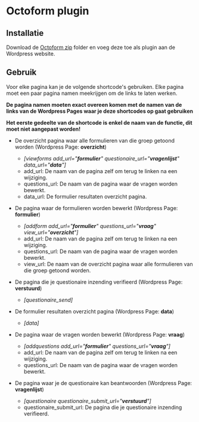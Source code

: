 # Octoform plugin

## Installatie
Download de [Octoform zip](https://github.com/IndyBoss/WordpressOcto/blob/master/wp-content/plugins/octoform.zip) folder en voeg deze toe als plugin aan de Wordpress website.

## Gebruik
Voor elke pagina kan je de volgende shortcode's gebruiken.
Elke pagina moet een paar pagina namen meekrijgen om de links te laten werken.

**De pagina namen moeten exact overeen komen met de namen van de links van de Wordpress Pages waar je deze shortcodes op gaat gebruiken**

**Het eerste gedeelte van de shortcode is enkel de naam van de functie, dit moet niet aangepast worden!**

 * De overzicht pagina waar alle formulieren van die groep getoond worden (Wordpress Page: **overzicht**)
    * _[viewforms add_url="**formulier**" questionaire_url="**vragenlijst**" data_url="**data**"]_
    * add_url: De naam van de pagina zelf om terug te linken na een wijziging.
    * questions_url: De naam van de pagina waar de vragen worden bewerkt.
    * data_url: De formulier resultaten overzicht pagina.


  * De pagina waar de formulieren worden bewerkt (Wordpress Page: **formulier**)
    * _[addform add_url="**formulier**" questions_url="**vraag**" view_url="**overzicht**"]_
    * add_url: De naam van de pagina zelf om terug te linken na een wijziging.
    * questions_url: De naam van de pagina waar de vragen worden bewerkt.
    * view_url: De naam van de overzicht pagina waar alle formulieren van die groep getoond worden.


  * De pagina die je questionaire inzending verifieerd (Wordpress Page: **verstuurd**)
    * _[questionaire_send]_


  * De formulier resultaten overzicht pagina (Wordpress Page: **data**)
    * _[data]_


  * De pagina waar de vragen worden bewerkt (Wordpress Page: **vraag**)
    * _[addquestions add_url="**formulier**" questions_url="**vraag**"]_
    * add_url: De naam van de pagina zelf om terug te linken na een wijziging.
    * questions_url: De naam van de pagina waar de vragen worden bewerkt.


  * De pagina waar je de questionaire kan beantwoorden (Wordpress Page: **vragenlijst**)
    * _[questionaire questionaire_submit_url="**verstuurd**"]_
    * questionaire_submit_url: De pagina die je questionaire inzending verifieerd.
